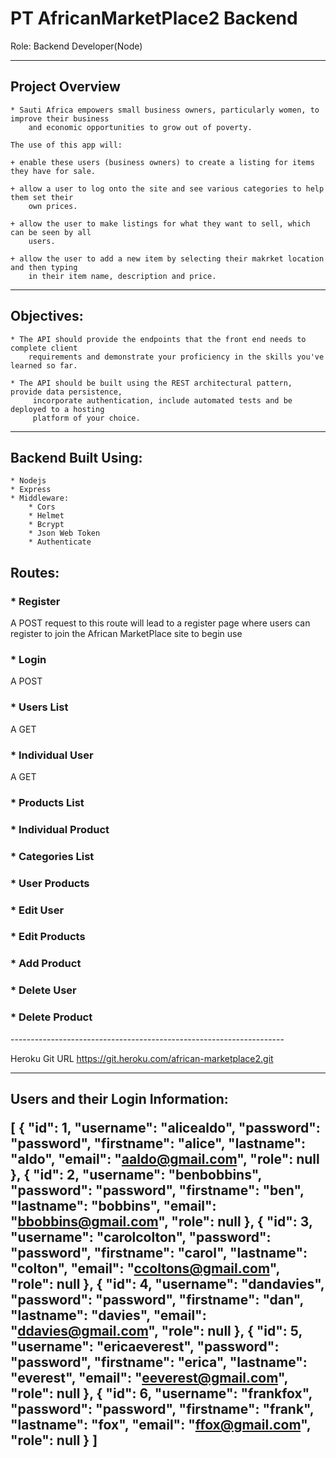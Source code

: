 <h1>PT AfricanMarketPlace2 Backend</h1>
<p>  Role: Backend Developer(Node)</p>

---------------------------------------------------------------

<h2> Project Overview</h2>

    * Sauti Africa empowers small business owners, particularly women, to improve their business 
        and economic opportunities to grow out of poverty.

    The use of this app will:

    + enable these users (business owners) to create a listing for items they have for sale.

    + allow a user to log onto the site and see various categories to help them set their 
        own prices.

    + allow the user to make listings for what they want to sell, which can be seen by all 
        users.

    + allow the user to add a new item by selecting their makrket location and then typing 
        in their item name, description and price.

---------------------------------------------------------------

<h2> Objectives:</h2>

    * The API should provide the endpoints that the front end needs to complete client 
        requirements and demonstrate your proficiency in the skills you've learned so far.

    * The API should be built using the REST architectural pattern, provide data persistence,
         incorporate authentication, include automated tests and be deployed to a hosting 
         platform of your choice.

---------------------------------------------------------------


<h2> Backend Built Using: </h2>

    * Nodejs
    * Express
    * Middleware:
        * Cors
        * Helmet
        * Bcrypt
        * Json Web Token
        * Authenticate

<h2> Routes: </h2>
    <h3> * Register </h3>
        A POST request to this route will lead to a register page where users can register to join the African MarketPlace site to begin use
    <h3> * Login </h3>
        A POST
    <h3> * Users List </h3>
        A GET
    <h3> * Individual User </h3>
    A GET
    <h3> * Products List </h3>
    <h3> * Individual Product </h3>
    <h3> * Categories List </h3>
    <h3> * User Products </h3>
    <h3> * Edit User </h3>
    <h3> * Edit Products </h3>
    <h3> * Add Product </h3>
    <h3> * Delete User </h3>
    <h3> * Delete Product </h3>
  --------------------------------------------------------------------

  Heroku Git URL
https://git.heroku.com/african-marketplace2.git

------------------------------------------------------------------------
  
<h2>Users and their Login Information:

[
    {
        "id": 1,
        "username": "alicealdo",
        "password": "password",
        "firstname": "alice",
        "lastname": "aldo",
        "email": "aaldo@gmail.com",
        "role": null
    },
    {
        "id": 2,
        "username": "benbobbins",
        "password": "password",
        "firstname": "ben",
        "lastname": "bobbins",
        "email": "bbobbins@gmail.com",
        "role": null
    },
    {
        "id": 3,
        "username": "carolcolton",
        "password": "password",
        "firstname": "carol",
        "lastname": "colton",
        "email": "ccoltons@gmail.com",
        "role": null
    },
    {
        "id": 4,
        "username": "dandavies",
        "password": "password",
        "firstname": "dan",
        "lastname": "davies",
        "email": "ddavies@gmail.com",
        "role": null
    },
    {
        "id": 5,
        "username": "ericaeverest",
        "password": "password",
        "firstname": "erica",
        "lastname": "everest",
        "email": "eeverest@gmail.com",
        "role": null
    },
    {
        "id": 6,
        "username": "frankfox",
        "password": "password",
        "firstname": "frank",
        "lastname": "fox",
        "email": "ffox@gmail.com",
        "role": null
    }
]
